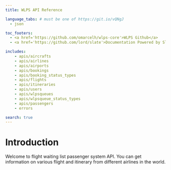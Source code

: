 ```yaml
---
title: WLPS API Reference

language_tabs: # must be one of https://git.io/vQNgJ
  - json

toc_footers:
  - <a href='https://github.com/omarcelh/wlps-core'>WLPS Github</a>
  - <a href='https://github.com/lord/slate'>Documentation Powered by Slate</a>

includes:
    - apis/aircrafts
    - apis/airlines
    - apis/airports
    - apis/bookings
    - apis/booking_status_types
    - apis/flights
    - apis/itineraries
    - apis/users
    - apis/wlpsqueues
    - apis/wlpsqueue_status_types
    - apis/passengers
    - errors

search: true
---
```


# Introduction

Welcome to flight waiting list passenger system API. You can get information on various flight and itinerary from different airlines in the world.